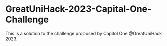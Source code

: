# GreatUniHack-2023-Capital-One-Challenge
This is a solution to the challenge proposed by Capitol One @GreatUniHack 2023. 
